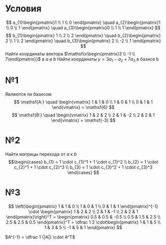 # Условия
$$
a_{1}\begin{pmatrix}1 \\
1 \\
0
\end{pmatrix} \quad
a_{2}\begin{pmatrix}1 \\
0 \\
1
\end{pmatrix} \quad
a_{3}\begin{pmatrix}0 \\
1 \\
1
\end{pmatrix}
$$
$$
b_{1}\begin{pmatrix}
1 \\
2 \\
2
\end{pmatrix} \quad
b_{2}\begin{pmatrix}
2 \\
1 \\
2
\end{pmatrix} \quad
b_{3}\begin{pmatrix}
2 \\
-2 \\
1
\end{pmatrix}
$$
Найти координаты вектора $\mathsf{x\begin{pmatrix}3 \\ -1 \\ 7\end{pmatrix}}$ в $a$ и $b$
Найти координаты $y = 3a_1 - a_2 + 7a_3$ в базисе b

# №1
Являются ли базисом
$$
\mathsf{A:} \quad \begin{vmatrix} 1 & 1 & 0 \\
1 & 0 & 1 \\
0 & 1 & 1
\end{vmatrix} = \mathsf{6}
$$
$$
\mathsf{B:} \quad \begin{vmatrix}
1 & 2 & 2 \\
2 & 1 & -2 \\
2 & 2 & 1
\end{vmatrix} = \mathsf{-3}
$$
# №2
Найти матрицы перехода от $a$ к $b$
$$\begin{cases}
b_{1} = 1 \cdot c_{1}^1 + 1 \cdot c_{1}^2 \\
b_{2} = 1 \cdot c_{2}^1 + 1 \cdot c_{2}^3 \\
b_{3} = 1 \cdot c_{3}^2 + 1 \cdot c_{3}^3
\end{cases}
$$
# №3

$$
\left(\begin{pmatrix} 1 & 1 & 0 \\
1 & 0 & 1 \\
0 & 1 & 1
\end{pmatrix}^{-1} \cdot \begin{pmatrix} 1 & 2 & 2 \\
2 & 1 & -1 \\
2 & 2 & 1
\end{pmatrix}\right)^T = \begin{pmatrix}
0.5 & 0.5 & -0.5 \\
0.5 & 1.5 & 2.5 \\
2.5 & 2.5 & 0.5
 \end{pmatrix}^T = \dfrac 1 2 \cdot\begin{pmatrix}
1 & 1 & 5 \\
1 & 3 & 5 \\
-1 & 5 & 1
\end{pmatrix}
$$
 
$A^{-1} = \dfrac 1 {|A|} \cdot A^T$
